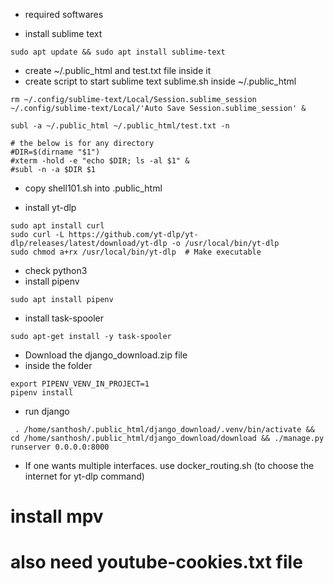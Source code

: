 - required softwares

- install sublime text
```
sudo apt update && sudo apt install sublime-text
```

- create ~/.public_html and test.txt file inside it
- create script to start sublime text sublime.sh inside ~/.public_html
```
rm ~/.config/sublime-text/Local/Session.sublime_session ~/.config/sublime-text/Local/'Auto Save Session.sublime_session' &

subl -a ~/.public_html ~/.public_html/test.txt -n

# the below is for any directory
#DIR=$(dirname "$1")
#xterm -hold -e "echo $DIR; ls -al $1" &
#subl -n -a $DIR $1
```

- copy shell101.sh into .public_html

- install yt-dlp
```
sudo apt install curl
sudo curl -L https://github.com/yt-dlp/yt-dlp/releases/latest/download/yt-dlp -o /usr/local/bin/yt-dlp
sudo chmod a+rx /usr/local/bin/yt-dlp  # Make executable
```

- check python3
- install pipenv
```
sudo apt install pipenv
```
- install task-spooler
```
sudo apt-get install -y task-spooler
```

- Download the django_download.zip file
- inside the folder
```
export PIPENV_VENV_IN_PROJECT=1
pipenv install
```

- run django
```
 . /home/santhosh/.public_html/django_download/.venv/bin/activate &&  cd /home/santhosh/.public_html/django_download/download && ./manage.py runserver 0.0.0.0:8000
 ```

- If one wants multiple interfaces. use docker_routing.sh (to choose the internet for yt-dlp command)


# install mpv


# also need youtube-cookies.txt file

